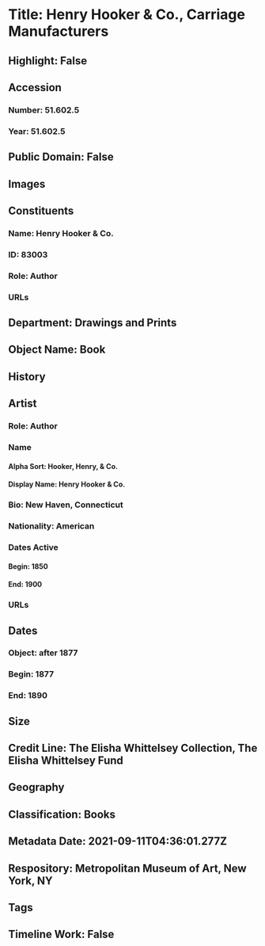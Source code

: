 # Title: Henry Hooker & Co., Carriage Manufacturers
## Highlight: False
## Accession
### Number: 51.602.5
### Year: 51.602.5
## Public Domain: False
## Images
## Constituents
### Name: Henry Hooker &amp; Co.
### ID: 83003
### Role: Author
### URLs
## Department: Drawings and Prints
## Object Name: Book
## History
## Artist
### Role: Author
### Name
#### Alpha Sort: Hooker, Henry, & Co.
#### Display Name: Henry Hooker & Co.
### Bio: New Haven, Connecticut
### Nationality: American
### Dates Active
#### Begin: 1850
#### End: 1900
### URLs
## Dates
### Object: after 1877
### Begin: 1877
### End: 1890
## Size
## Credit Line: The Elisha Whittelsey Collection, The Elisha Whittelsey Fund
## Geography
## Classification: Books
## Metadata Date: 2021-09-11T04:36:01.277Z
## Respository: Metropolitan Museum of Art, New York, NY
## Tags
## Timeline Work: False